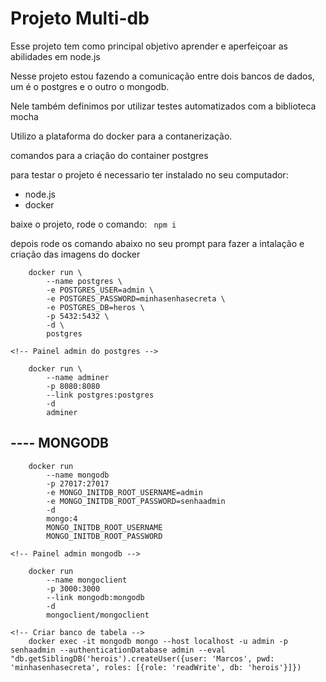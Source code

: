 # Projeto Multi-db

Esse projeto tem como principal objetivo aprender e aperfeiçoar as abilidades em node.js

Nesse projeto estou fazendo a comunicação entre dois bancos de dados, um é o postgres e o outro o mongodb.

Nele também definimos por utilizar testes automatizados com a biblioteca mocha

Utilizo a plataforma do docker para a contanerização.

comandos para a criação do container postgres

para testar o projeto é necessario ter instalado no seu computador:

- node.js
- docker

baixe o projeto, rode o comando: 
``` npm i```

depois rode os comando abaixo no seu prompt para fazer a intalação e criação das imagens do docker


```
    docker run \
        --name postgres \
        -e POSTGRES_USER=admin \
        -e POSTGRES_PASSWORD=minhasenhasecreta \
        -e POSTGRES_DB=heros \
        -p 5432:5432 \
        -d \
        postgres 

<!-- Painel admin do postgres -->

    docker run \
        --name adminer
        -p 8080:8080
        --link postgres:postgres
        -d
        adminer
```

## ---- MONGODB
```
    docker run
        --name mongodb
        -p 27017:27017
        -e MONGO_INITDB_ROOT_USERNAME=admin 
        -e MONGO_INITDB_ROOT_PASSWORD=senhaadmin
        -d
        mongo:4
        MONGO_INITDB_ROOT_USERNAME
        MONGO_INITDB_ROOT_PASSWORD

<!-- Painel admin mongodb -->

    docker run
        --name mongoclient
        -p 3000:3000
        --link mongodb:mongodb
        -d
        mongoclient/mongoclient

<!-- Criar banco de tabela -->
    docker exec -it mongodb mongo --host localhost -u admin -p senhaadmin --authenticationDatabase admin --eval "db.getSiblingDB('herois').createUser({user: 'Marcos', pwd: 'minhasenhasecreta', roles: [{role: 'readWrite', db: 'herois'}]})
```
